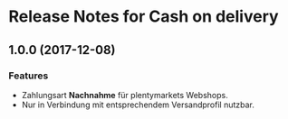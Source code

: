 # Release Notes for Cash on delivery

## 1.0.0 (2017-12-08)

### Features

- Zahlungsart **Nachnahme** für plentymarkets Webshops.
- Nur in Verbindung mit entsprechendem Versandprofil nutzbar.